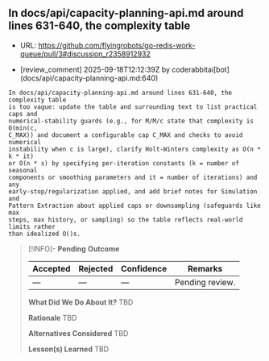 ## In docs/api/capacity-planning-api.md around lines 631-640, the complexity table

- URL: https://github.com/flyingrobots/go-redis-work-queue/pull/3#discussion_r2358912932

- [review_comment] 2025-09-18T12:12:39Z by coderabbitai[bot] (docs/api/capacity-planning-api.md:640)

```text
In docs/api/capacity-planning-api.md around lines 631-640, the complexity table
is too vague: update the table and surrounding text to list practical caps and
numerical-stability guards (e.g., for M/M/c state that complexity is O(min(c,
C_MAX)) and document a configurable cap C_MAX and checks to avoid numerical
instability when c is large), clarify Holt-Winters complexity as O(n * k * it)
or O(n * s) by specifying per-iteration constants (k = number of seasonal
components or smoothing parameters and it = number of iterations) and any
early‑stop/regularization applied, and add brief notes for Simulation and
Pattern Extraction about applied caps or downsampling (safeguards like max
steps, max history, or sampling) so the table reflects real-world limits rather
than idealized O()s.
```

> [!INFO]- **Pending**
> **Outcome**
> 
> | Accepted | Rejected | Confidence | Remarks |
> |----------|----------|------------|---------|
> | — | — | — | Pending review. |
>
> **What Did We Do About It?**
> TBD
>
> **Rationale**
> TBD
>
> **Alternatives Considered**
> TBD
>
> **Lesson(s) Learned**
> TBD
